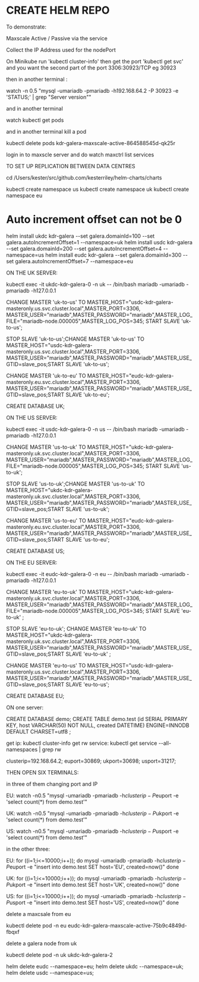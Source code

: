 
# CREATE HELM REPO


To demonstrate:

Maxscale Active / Passive via the service

Collect the IP Address used for the nodePort

On Minikube run 'kubectl cluster-info'
then get the port 'kubectl get svc' and you want the second part of the port 3306:30923/TCP eg 30923

then in another terminal :

watch -n 0.5 "mysql -umariadb -pmariadb -h192.168.64.2 -P 30923 -e 'STATUS;' | grep \"Server version\""

and in another terminal

watch kubectl get pods

and in another terminal kill a pod

kubectl delete pods kdr-galera-maxscale-active-864588545d-qk25r

login in to maxscle server and do watch maxctrl list services



TO SET UP REPLICATION BETWEEN DATA CENTRES

cd /Users/kester/src/github.com/kesterriley/helm-charts/charts

kubectl create namespace us
kubectl create namespace uk
kubectl create namespace eu

# Auto increment offset can not be 0

helm install ukdc kdr-galera --set galera.domainId=100 --set galera.autoIncrementOffset=1 --namespace=uk
helm install usdc kdr-galera --set galera.domainId=200 --set galera.autoIncrementOffset=4 --namespace=us
helm install eudc kdr-galera --set galera.domainId=300 --set galera.autoIncrementOffset=7 --namespace=eu


ON THE UK SERVER:

kubectl exec -it ukdc-kdr-galera-0 -n uk -- /bin/bash
mariadb -umariadb -pmariadb -h127.0.0.1

CHANGE MASTER 'uk-to-us' TO MASTER_HOST="usdc-kdr-galera-masteronly.us.svc.cluster.local",MASTER_PORT=3306, MASTER_USER="mariadb",MASTER_PASSWORD="mariadb",MASTER_LOG_FILE="mariadb-node.000005",MASTER_LOG_POS=345; START SLAVE 'uk-to-us';

STOP SLAVE 'uk-to-us';CHANGE MASTER 'uk-to-us' TO MASTER_HOST="usdc-kdr-galera-masteronly.us.svc.cluster.local",MASTER_PORT=3306, MASTER_USER="mariadb",MASTER_PASSWORD="mariadb",MASTER_USE_GTID=slave_pos;START SLAVE 'uk-to-us';

CHANGE MASTER 'uk-to-eu' TO MASTER_HOST="eudc-kdr-galera-masteronly.eu.svc.cluster.local",MASTER_PORT=3306, MASTER_USER="mariadb",MASTER_PASSWORD="mariadb",MASTER_USE_GTID=slave_pos;START SLAVE 'uk-to-eu';

CREATE DATABASE UK;

ON THE US SERVER:

kubectl exec -it usdc-kdr-galera-0 -n us -- /bin/bash
mariadb -umariadb -pmariadb -h127.0.0.1

CHANGE MASTER 'us-to-uk' TO MASTER_HOST="ukdc-kdr-galera-masteronly.uk.svc.cluster.local",MASTER_PORT=3306, MASTER_USER="mariadb",MASTER_PASSWORD="mariadb",MASTER_LOG_FILE="mariadb-node.000005",MASTER_LOG_POS=345; START SLAVE 'us-to-uk';

STOP SLAVE 'us-to-uk';CHANGE MASTER 'us-to-uk' TO MASTER_HOST="ukdc-kdr-galera-masteronly.uk.svc.cluster.local",MASTER_PORT=3306, MASTER_USER="mariadb",MASTER_PASSWORD="mariadb",MASTER_USE_GTID=slave_pos;START SLAVE 'us-to-uk';

CHANGE MASTER 'us-to-eu' TO MASTER_HOST="eudc-kdr-galera-masteronly.eu.svc.cluster.local",MASTER_PORT=3306, MASTER_USER="mariadb",MASTER_PASSWORD="mariadb",MASTER_USE_GTID=slave_pos;START SLAVE 'us-to-eu';

CREATE DATABASE US;

ON THE EU SERVER:

kubectl exec -it eudc-kdr-galera-0 -n eu -- /bin/bash
mariadb -umariadb -pmariadb -h127.0.0.1

CHANGE MASTER 'eu-to-uk' TO MASTER_HOST="ukdc-kdr-galera-masteronly.uk.svc.cluster.local",MASTER_PORT=3306, MASTER_USER="mariadb",MASTER_PASSWORD="mariadb",MASTER_LOG_FILE="mariadb-node.000005",MASTER_LOG_POS=345; START SLAVE 'eu-to-uk' ;

STOP SLAVE 'eu-to-uk'; CHANGE MASTER 'eu-to-uk' TO MASTER_HOST="ukdc-kdr-galera-masteronly.uk.svc.cluster.local",MASTER_PORT=3306, MASTER_USER="mariadb",MASTER_PASSWORD="mariadb",MASTER_USE_GTID=slave_pos;START SLAVE 'eu-to-uk' ;

CHANGE MASTER 'eu-to-us' TO MASTER_HOST="usdc-kdr-galera-masteronly.us.svc.cluster.local",MASTER_PORT=3306, MASTER_USER="mariadb",MASTER_PASSWORD="mariadb",MASTER_USE_GTID=slave_pos;START SLAVE 'eu-to-us';

CREATE DATABASE EU;



ON one server:

CREATE DATABASE demo;
CREATE TABLE demo.test (id SERIAL PRIMARY KEY, host VARCHAR(50) NOT NULL, created DATETIME) ENGINE=INNODB DEFAULT CHARSET=utf8 ;





get ip: kubectl cluster-info
get rw service:  kubectl get service --all-namespaces | grep rw

clusterip=192.168.64.2; euport=30869; ukport=30698; usport=31217;

THEN OPEN SIX TERMINALS:


in three of them changing port and IP

EU:
watch -n0.5 "mysql -umariadb -pmariadb -h$clusterip -P$euport -e 'select count(*) from demo.test'"

UK:
watch -n0.5 "mysql -umariadb -pmariadb -h$clusterip -P$ukport -e 'select count(*) from demo.test'"

US:
watch -n0.5 "mysql -umariadb -pmariadb -h$clusterip -P$usport -e 'select count(*) from demo.test'"


in the other three:

EU:
for ((i=1;i<=10000;i++));
do
   mysql -umariadb -pmariadb -h$clusterip -P$euport -e "insert into demo.test SET host='EU', created=now()"
done

UK:
for ((i=1;i<=10000;i++));
do
   mysql -umariadb -pmariadb -h$clusterip -P$ukport -e "insert into demo.test SET host='UK', created=now()"
done


US:
for ((i=1;i<=10000;i++));
do
   mysql -umariadb -pmariadb -h$clusterip -P$usport -e "insert into demo.test SET host='US', created=now()"
done



delete a maxcsale from eu

kubectl delete pod -n eu eudc-kdr-galera-maxscale-active-75b9c4849d-fbqxf


delete a galera node from uk

kubectl delete pod -n uk ukdc-kdr-galera-2



helm delete eudc --namespace=eu; helm delete ukdc --namespace=uk; helm delete usdc --namespace=us;
